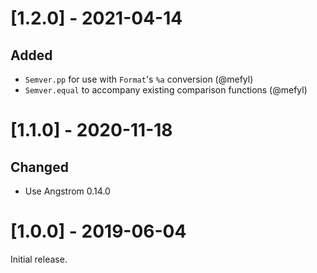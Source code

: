 # [1.2.0] - 2021-04-14

## Added

- `Semver.pp` for use with `Format`'s `%a` conversion (@mefyl)
- `Semver.equal` to accompany existing comparison functions (@mefyl)

# [1.1.0] - 2020-11-18

## Changed

- Use Angstrom 0.14.0

# [1.0.0] - 2019-06-04

Initial release.
